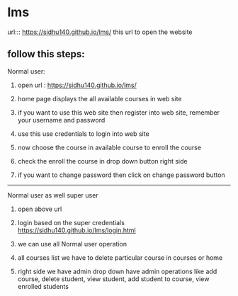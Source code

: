 # lms

url::: https://sidhu140.github.io/lms/
this url to open the website

follow this steps:
------------------------------
Normal user:

1. open url : https://sidhu140.github.io/lms/

2. home page displays the all available courses in web site

3. if you want to use this web site then register into web site, remember your username and password

4.  use this use credentials to login into web site

5. now choose the course in available course to enroll the course

6. check the enroll the course in drop down button right side

7. if you want to change password then click on change password button

-----------------------------------
Normal user as well super user

1. open above url

2. login based on the super credentials  https://sidhu140.github.io/lms/login.html

3. we can use all Normal user operation

4. all courses list we have to delete particular course in courses or home

5. right side we have admin drop down have admin operations like add course, delete student, view student, add student to course, view enrolled students
